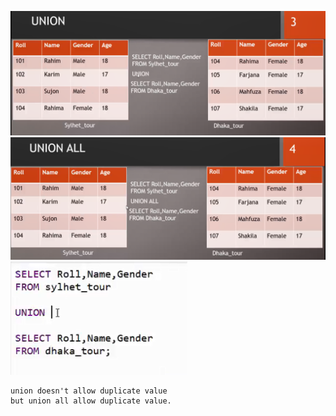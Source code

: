 ![](./images-ect/u.PNG)
![](./images-ect/u_all.PNG)
![](./images-ect/u_code.PNG)

```
union doesn't allow duplicate value
but union all allow duplicate value. 
```